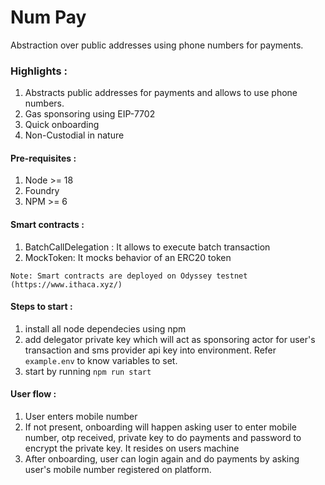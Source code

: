# Num Pay
Abstraction over public addresses using phone numbers for payments.

### Highlights :
1. Abstracts public addresses for payments and allows to use phone numbers.
2. Gas sponsoring using EIP-7702
3. Quick onboarding
4. Non-Custodial in nature

#### Pre-requisites : 
1. Node >= 18
2. Foundry
3. NPM >= 6

#### Smart contracts :
1. BatchCallDelegation : It allows to execute batch transaction
2. MockToken: It mocks behavior of an ERC20 token

`Note: Smart contracts are deployed on Odyssey testnet (https://www.ithaca.xyz/)` 

#### Steps to start : 
1. install all node dependecies using npm
2. add delegator private key which will act as sponsoring actor for user's transaction and sms provider api key into environment. Refer `example.env` to know variables to set.
3. start by running `npm run start`


#### User flow : 
1. User enters mobile number
2. If not present, onboarding will happen asking user to enter mobile number, otp received, private key to do payments and password to encrypt the private key. It resides on users machine
3. After onboarding, user can login again and do payments by asking user's mobile number registered on platform. 
